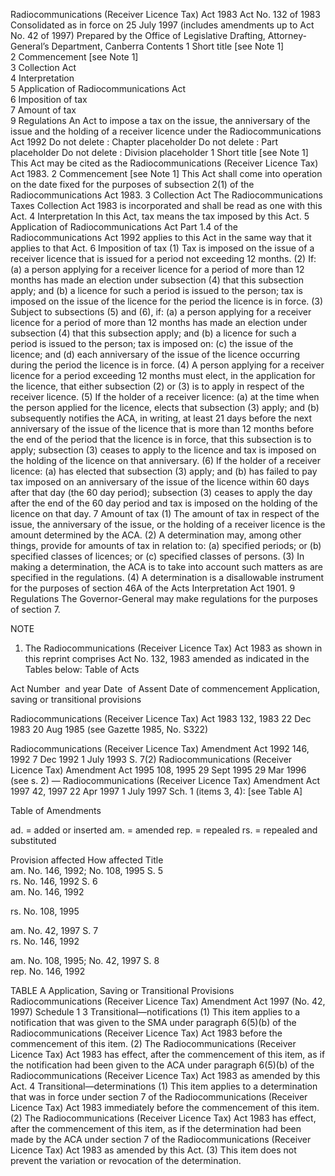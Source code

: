 

Radiocommunications (Receiver Licence Tax) Act 1983
Act No. 132 of 1983
Consolidated as in force on 25 July 1997
(includes amendments up to Act No. 42 of 1997)
Prepared by the Office of Legislative Drafting, Attorney-General’s Department, Canberra
Contents
1	Short title [see Note 1]	
2	Commencement [see Note 1]	
3	Collection Act	
4	Interpretation	
5	Application of Radiocommunications Act	
6	Imposition of tax	
7	Amount of tax	
9	Regulations	
An Act to impose a tax on the issue, the anniversary of the issue and the holding of a receiver licence under the Radiocommunications Act 1992
Do not delete : Chapter placeholder
Do not delete : Part placeholder
Do not delete : Division placeholder
1  Short title [see Note 1]
This Act may be cited as the Radiocommunications (Receiver Licence Tax) Act 1983.
2  Commencement [see Note 1]
This Act shall come into operation on the date fixed for the purposes of subsection 2(1) of the Radiocommunications Act 1983.
3  Collection Act
The Radiocommunications Taxes Collection Act 1983 is incorporated and shall be read as one with this Act.
4  Interpretation
In this Act, tax means the tax imposed by this Act.
5  Application of Radiocommunications Act
Part 1.4 of the Radiocommunications Act 1992 applies to this Act in the same way that it applies to that Act.
6  Imposition of tax
	(1)	Tax is imposed on the issue of a receiver licence that is issued for a period not exceeding 12 months.
	(2)	If:
	(a)	a person applying for a receiver licence for a period of more than 12 months has made an election under subsection (4) that this subsection apply; and
	(b)	a licence for such a period is issued to the person;
tax is imposed on the issue of the licence for the period the licence is in force.
	(3)	Subject to subsections (5) and (6), if:
	(a)	a person applying for a receiver licence for a period of more than 12 months has made an election under subsection (4) that this subsection apply; and
	(b)	a licence for such a period is issued to the person;
tax is imposed on:
	(c)	the issue of the licence; and
	(d)	each anniversary of the issue of the licence occurring during the period the licence is in force.
	(4)	A person applying for a receiver licence for a period exceeding 12 months must elect, in the application for the licence, that either subsection (2) or (3) is to apply in respect of the receiver licence.
	(5)	If the holder of a receiver licence:
	(a)	at the time when the person applied for the licence, elects that subsection (3) apply; and
	(b)	subsequently notifies the ACA, in writing, at least 21 days before the next anniversary of the issue of the licence that is more than 12 months before the end of the period that the licence is in force, that this subsection is to apply;
subsection (3) ceases to apply to the licence and tax is imposed on the holding of the licence on that anniversary.
	(6)	If the holder of a receiver licence:
	(a)	has elected that subsection (3) apply; and
	(b)	has failed to pay tax imposed on an anniversary of the issue of the licence within 60 days after that day (the 60 day period);
subsection (3) ceases to apply the day after the end of the 60 day period and tax is imposed on the holding of the licence on that day.
7  Amount of tax
	(1)	The amount of tax in respect of the issue, the anniversary of the issue, or the holding of a receiver licence is the amount determined by the ACA.
	(2)	A determination may, among other things, provide for amounts of tax in relation to:
	(a)	specified periods; or
	(b)	specified classes of licences; or
	(c)	specified classes of persons.
	(3)	In making a determination, the ACA is to take into account such matters as are specified in the regulations.
	(4)	A determination is a disallowable instrument for the purposes of section 46A of the Acts Interpretation Act 1901.
9  Regulations
The Governor-General may make regulations for the purposes of section 7. 

NOTE
1. 	The Radiocommunications (Receiver Licence Tax) Act 1983 as shown in this reprint comprises Act No. 132, 1983 amended as indicated in the Tables below: 
Table of Acts

Act
Number  and year
Date  of Assent
Date of commencement
Application, saving or transitional provisions

Radiocommunications (Receiver Licence Tax) Act 1983
132, 1983
22 Dec 1983
20 Aug 1985 (see Gazette 1985, No. S322)

Radiocommunications (Receiver Licence Tax) Amendment Act 1992
146, 1992
7 Dec 1992
1 July 1993
S. 7(2)
Radiocommunications (Receiver Licence Tax) Amendment Act 1995
108, 1995
29 Sept 1995
29 Mar 1996 (see s. 2)
—
Radiocommunications (Receiver Licence Tax) Amendment Act 1997
42, 1997
22 Apr 1997
1 July 1997
Sch. 1 (items 3, 4): [see Table A]

Table of Amendments

ad. = added or inserted      am. = amended      rep. = repealed      rs. = repealed and substituted

Provision affected
How affected
Title	
am. No. 146, 1992; No. 108, 1995
S. 5	
rs. No. 146, 1992
S. 6	
am. No. 146, 1992

rs. No. 108, 1995

am. No. 42, 1997
S. 7	
rs. No. 146, 1992

am. No. 108, 1995; No. 42, 1997
S. 8	
rep. No. 146, 1992

TABLE A
Application, Saving or Transitional Provisions
Radiocommunications (Receiver Licence Tax) Amendment Act 1997 (No. 42, 1997)
Schedule 1
3  Transitional—notifications
(1)	This item applies to a notification that was given to the SMA under paragraph 6(5)(b) of the Radiocommunications (Receiver Licence Tax) Act 1983 before the commencement of this item.
(2)	The Radiocommunications (Receiver Licence Tax) Act 1983 has effect, after the commencement of this item, as if the notification had been given to the ACA under paragraph 6(5)(b) of the Radiocommunications (Receiver Licence Tax) Act 1983 as amended by this Act.
4  Transitional—determinations
(1)	This item applies to a determination that was in force under section 7 of the Radiocommunications (Receiver Licence Tax) Act 1983 immediately before the commencement of this item.
(2)	The Radiocommunications (Receiver Licence Tax) Act 1983 has effect, after the commencement of this item, as if the determination had been made by the ACA under section 7 of the Radiocommunications (Receiver Licence Tax) Act 1983 as amended by this Act.
(3)	This item does not prevent the variation or revocation of the determination.


